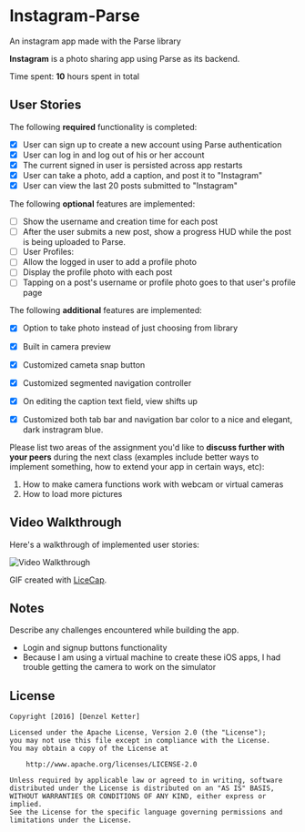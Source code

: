 # Instagram-Parse
An instagram app made with the Parse library

**Instagram** is a photo sharing app using Parse as its backend.

Time spent: **10** hours spent in total

## User Stories

The following **required** functionality is completed:

- [X] User can sign up to create a new account using Parse authentication
- [X] User can log in and log out of his or her account
- [X] The current signed in user is persisted across app restarts
- [X] User can take a photo, add a caption, and post it to "Instagram"
- [X] User can view the last 20 posts submitted to "Instagram"

The following **optional** features are implemented:

- [ ] Show the username and creation time for each post
- [ ] After the user submits a new post, show a progress HUD while the post is being uploaded to Parse.
- [ ] User Profiles:
- [ ] Allow the logged in user to add a profile photo
- [ ] Display the profile photo with each post
- [ ] Tapping on a post's username or profile photo goes to that user's profile page

The following **additional** features are implemented:
- [X] Option to take photo instead of just choosing from library 
- [X] Built in camera preview
- [X] Customized cameta snap button
- [X] Customized segmented navigation controller
- [X] On editing the caption text field, view shifts up
- [X] Customized both tab bar and navigation bar color to a nice and elegant, dark instragram blue.



Please list two areas of the assignment you'd like to **discuss further with your peers** during the next class (examples include better ways to implement something, how to extend your app in certain ways, etc):

1. How to make camera functions work with webcam or virtual cameras
2. How to load more pictures

## Video Walkthrough 

Here's a walkthrough of implemented user stories:


<img src='http://i.imgur.com/Vgmy3Fq.gif' title='Video Walkthrough' width='' alt='Video Walkthrough' />

GIF created with [LiceCap](http://www.cockos.com/licecap/).

## Notes

Describe any challenges encountered while building the app.

- Login and signup buttons functionality
- Because I am using a virtual machine to create these iOS apps, I had trouble getting the camera to work on the simulator

## License

    Copyright [2016] [Denzel Ketter]

    Licensed under the Apache License, Version 2.0 (the "License");
    you may not use this file except in compliance with the License.
    You may obtain a copy of the License at

        http://www.apache.org/licenses/LICENSE-2.0

    Unless required by applicable law or agreed to in writing, software
    distributed under the License is distributed on an "AS IS" BASIS,
    WITHOUT WARRANTIES OR CONDITIONS OF ANY KIND, either express or implied.
    See the License for the specific language governing permissions and
    limitations under the License.
